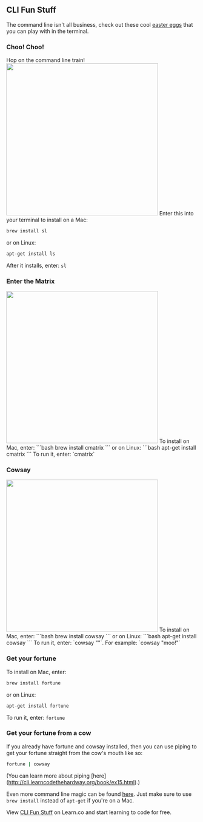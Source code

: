 

## CLI Fun Stuff

The command line isn't all business, check out these cool [easter eggs](http://gizmodo.com/a-brief-history-of-easter-eggs-in-tech-5900026) that you can play with in the terminal.

### Choo! Choo!
Hop on the command line train!
<img src="https://s3.amazonaws.com/after-school-assets/train" style="width:400px;">
Enter this into your terminal to install on a Mac:
```bash
brew install sl
```
or on Linux:
```bash
apt-get install ls
```
After it installs, enter: `sl`

### Enter the Matrix
<img src="https://s3.amazonaws.com/after-school-assets/cmatrix" style="width:400px;">
To install on Mac, enter: 
```bash
brew install cmatrix
```
or on Linux:
```bash
apt-get install cmatrix
```
To run it, enter: `cmatrix`

### Cowsay
<img src="https://s3.amazonaws.com/after-school-assets/cowsay" style="width:400px;">
To install on Mac, enter:
```bash
brew install cowsay
```
or on Linux:
```bash
apt-get install cowsay
``` 
To run it, enter: `cowsay "<enter anything you want the cow to say here>"`. For example: `cowsay "moo!"`

### Get your fortune
To install on Mac, enter: 
```bash
brew install fortune
```
or on Linux:
```bash
apt-get install fortune
``` 
To run it, enter: `fortune`

### Get your fortune from a cow
If you already have fortune and cowsay installed, then you can use piping to get your fortune straight from the cow's mouth like so:
```bash
fortune | cowsay
```
(You can learn more about piping [here] (http://cli.learncodethehardway.org/book/ex15.html).)

Even more command line magic can be found [here](http://www.tecmint.com/20-funny-commands-of-linux-or-linux-is-fun-in-terminal/). Just make sure to use `brew install` instead of `apt-get` if you're on a Mac.


<p data-visibility='hidden'>View <a href='https://learn.co/lessons/hs-cli-cultural-piece' title='CLI Fun Stuff'>CLI Fun Stuff</a> on Learn.co and start learning to code for free.</p>
